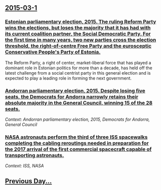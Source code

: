 ## [2015-03-1](/news/2015/03/1/index.md)

### [Estonian parliamentary election, 2015. The ruling Reform Party wins the elections, but loses the majority that it has had with its current coalition partner, the Social Democratic Party. For the first time in many years, two new parties cross the election threshold, the right-of-centre Free Party and the eurosceptic Conservative People's Party of Estonia. ](/news/2015/03/1/estonian-parliamentary-election-2015-the-ruling-reform-party-wins-the-elections-but-loses-the-majority-that-it-has-had-with-its-current-c.md)
The Reform Party, a right of center, market-liberal force that has played a dominant role in Estonian politics for more than a decade, has held off the latest challenge from a social centrist party in this general election and is expected to play a leading role in forming the next government.

### [Andorran parliamentary election, 2015. Despite losing five seats, the Democrats for Andorra narrowly retains their absolute majority in the General Council, winning 15 of the 28 seats. ](/news/2015/03/1/andorran-parliamentary-election-2015-despite-losing-five-seats-the-democrats-for-andorra-narrowly-retains-their-absolute-majority-in-the.md)
_Context: Andorran parliamentary election, 2015, Democrats for Andorra, General Council_

### [NASA astronauts perform the third of three ISS spacewalks completing the cabling reroutings needed in preparation for the 2017 arrival of the first commercial spacecraft capable of transporting astronauts. ](/news/2015/03/1/nasa-astronauts-perform-the-third-of-three-iss-spacewalks-completing-the-cabling-reroutings-needed-in-preparation-for-the-2017-arrival-of-th.md)
_Context: ISS, NASA_

## [Previous Day...](/news/2015/02/28/index.md)

